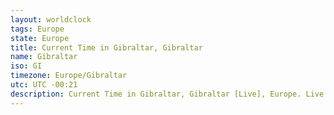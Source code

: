 ```yaml
---
layout: worldclock
tags: Europe
state: Europe
title: Current Time in Gibraltar, Gibraltar
name: Gibraltar
iso: GI
timezone: Europe/Gibraltar
utc: UTC -00:21
description: Current Time in Gibraltar, Gibraltar [Live], Europe. Live update now time in Gibraltar, timezone Europe/Gibraltar, UTC -00:21, Country ISO code & Current Local Time.
---
```


